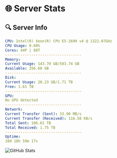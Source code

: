 # 🌐 Server Stats
## 🔍 Server Info
```yaml
CPU: Intel(R) Xeon(R) CPU E5-2699 v4 @ 1322.07GHz
CPU Usage: 0.60%
Cores: 44P | 88T
-----------------------------------
Memory:
Current Usage: 143.70 GB/503.74 GB
Available: 356.68 GB
-----------------------------------
Disk:
Current Usage: 20.23 GB/1.71 TB
Free: 1.61 TB
-----------------------------------
GPU:
No GPU detected
-----------------------------------
Network:
Current Transfer (Sent): 33.90 MB/s
Current Transfer (Received): 116.58 KB/s
Total Sent: 106.61 TB
Total Received: 1.75 TB
-----------------------------------
Uptime:
10d 18h 59m 17s
```
![GitHub Stats](https://img.shields.io/badge/Updated-2025-02-18_17:42:35-blue)